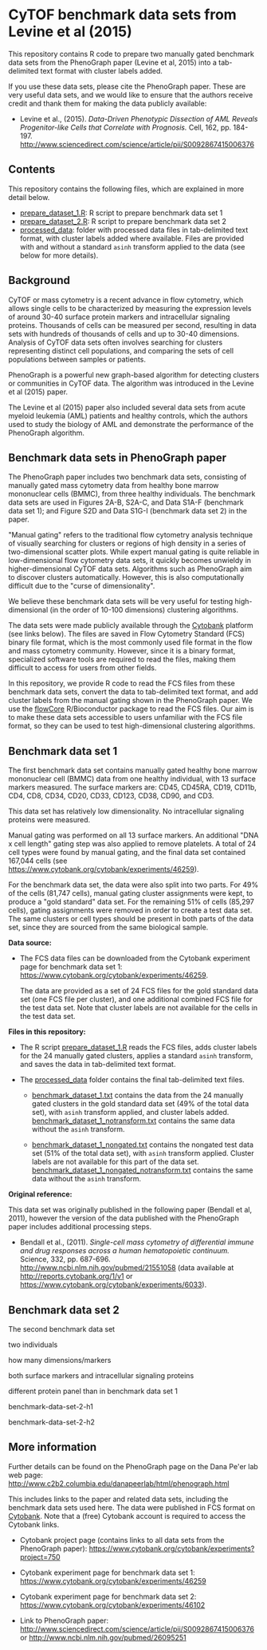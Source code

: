 CyTOF benchmark data sets from Levine et al (2015)
==================================================

This repository contains R code to prepare two manually gated benchmark data sets from the PhenoGraph paper (Levine et al, 2015) into a tab-delimited text format with cluster labels added.

If you use these data sets, please cite the PhenoGraph paper. These are very useful data sets, and we would like to ensure that the authors receive credit and thank them for making the data publicly available:

- Levine et al., (2015). *Data-Driven Phenotypic Dissection of AML Reveals Progenitor-like Cells that Correlate with Prognosis.* Cell, 162, pp. 184-197. http://www.sciencedirect.com/science/article/pii/S0092867415006376



## Contents

This repository contains the following files, which are explained in more detail below.

- [prepare_dataset_1.R](prepare_dataset_1.R): R script to prepare benchmark data set 1
- [prepare_dataset_2.R](prepare_dataset_2.R): R script to prepare benchmark data set 2
- [processed_data](processed_data/): folder with processed data files in tab-delimited text format, with cluster labels added where available. Files are provided with and without a standard `asinh` transform applied to the data (see below for more details).



## Background

CyTOF or mass cytometry is a recent advance in flow cytometry, which allows single cells to be characterized by measuring the expression levels of around 30-40 surface protein markers and intracellular signaling proteins. Thousands of cells can be measured per second, resulting in data sets with hundreds of thousands of cells and up to 30-40 dimensions. Analysis of CyTOF data sets often involves searching for clusters representing distinct cell populations, and comparing the sets of cell populations between samples or patients.

PhenoGraph is a powerful new graph-based algorithm for detecting clusters or communities in CyTOF data. The algorithm was introduced in the Levine et al (2015) paper.

The Levine et al (2015) paper also included several data sets from acute myeloid leukemia (AML) patients and healthy controls, which the authors used to study the biology of AML and demonstrate the performance of the PhenoGraph algorithm.



## Benchmark data sets in PhenoGraph paper

The PhenoGraph paper includes two benchmark data sets, consisting of manually gated mass cytometry data from healthy bone marrow mononuclear cells (BMMC), from three healthy individuals. The benchmark data sets are used in Figures 2A-B, S2A-C, and Data S1A-F (benchmark data set 1); and Figure S2D and Data S1G-I (benchmark data set 2) in the paper.

"Manual gating" refers to the traditional flow cytometry analysis technique of visually searching for clusters or regions of high density in a series of two-dimensional scatter plots. While expert manual gating is quite reliable in low-dimensional flow cytometry data sets, it quickly becomes unwieldy in higher-dimensional CyTOF data sets. Algorithms such as PhenoGraph aim to discover clusters automatically. However, this is also computationally difficult due to the "curse of dimensionality".

We believe these benchmark data sets will be very useful for testing high-dimensional (in the order of 10-100 dimensions) clustering algorithms.

The data sets were made publicly available through the [Cytobank](https://www.cytobank.org/) platform (see links below). The files are saved in Flow Cytometry Standard (FCS) binary file format, which is the most commonly used file format in the flow and mass cytometry community. However, since it is a binary format, specialized software tools are required to read the files, making them difficult to access for users from other fields.

In this repository, we provide R code to read the FCS files from these benchmark data sets, convert the data to tab-delimited text format, and add cluster labels from the manual gating shown in the PhenoGraph paper. We use the [flowCore](http://bioconductor.org/packages/release/bioc/html/flowCore.html) R/Bioconductor package to read the FCS files. Our aim is to make these data sets accessible to users unfamiliar with the FCS file format, so they can be used to test high-dimensional clustering algorithms.



## Benchmark data set 1

The first benchmark data set contains manually gated healthy bone marrow mononuclear cell (BMMC) data from one healthy individual, with 13 surface markers measured. The surface markers are: CD45, CD45RA, CD19, CD11b, CD4, CD8, CD34, CD20, CD33, CD123, CD38, CD90, and CD3.

This data set has relatively low dimensionality. No intracellular signaling proteins were measured.

Manual gating was performed on all 13 surface markers. An additional "DNA x cell length" gating step was also applied to remove platelets. A total of 24 cell types were found by manual gating, and the final data set contained 167,044 cells (see https://www.cytobank.org/cytobank/experiments/46259).

For the benchmark data set, the data were also split into two parts. For 49% of the cells (81,747 cells), manual gating cluster assignments were kept, to produce a "gold standard" data set. For the remaining 51% of cells (85,297 cells), gating assignments were removed in order to create a test data set. The same clusters or cell types should be present in both parts of the data set, since they are sourced from the same biological sample.


**Data source:**

- The FCS data files can be downloaded from the Cytobank experiment page for benchmark data set 1: https://www.cytobank.org/cytobank/experiments/46259.

    The data are provided as a set of 24 FCS files for the gold standard data set (one FCS file per cluster), and one additional combined FCS file for the test data set. Note that cluster labels are not available for the cells in the test data set.


**Files in this repository:**

- The R script [prepare_dataset_1.R](prepare_dataset_1.R) reads the FCS files, adds cluster labels for the 24 manually gated clusters, applies a standard `asinh` transform, and saves the data in tab-delimited text format.

- The [processed_data](processed_data/) folder contains the final tab-delimited text files.

    - [benchmark_dataset_1.txt](processed_data/benchmark_dataset_1.txt) contains the data from the 24 manually gated clusters in the gold standard data set (49% of the total data set), with `asinh` transform applied, and cluster labels added. [benchmark_dataset_1_notransform.txt](benchmark_dataset_1_notransform.txt) contains the same data without the `asinh` transform.
    
    - [benchmark_dataset_1_nongated.txt](processed_data/benchmark_dataset_1_nongated.txt) contains the nongated test data set (51% of the total data set), with `asinh` transform applied. Cluster labels are not available for this part of the data set. [benchmark_dataset_1_nongated_notransform.txt](benchmark_dataset_1_nongated_notransform.txt) contains the same data without the `asinh` transform.


**Original reference:**

This data set was originally published in the following paper (Bendall et al, 2011), however the version of the data published with the PhenoGraph paper includes additional processing steps.

- Bendall et al., (2011). *Single-cell mass cytometry of differential immune and drug responses across a human hematopoietic continuum.* Science, 332, pp. 687-696. http://www.ncbi.nlm.nih.gov/pubmed/21551058 (data available at http://reports.cytobank.org/1/v1 or https://www.cytobank.org/cytobank/experiments/6033).



## Benchmark data set 2

The second benchmark data set

two individuals

how many dimensions/markers

both surface markers and intracellular signaling proteins

different protein panel than in benchmark data set 1

benchmark-data-set-2-h1

benchmark-data-set-2-h2



## More information

Further details can be found on the PhenoGraph page on the Dana Pe'er lab web page: http://www.c2b2.columbia.edu/danapeerlab/html/phenograph.html

This includes links to the paper and related data sets, including the benchmark data sets used here. The data were published in FCS format on [Cytobank](https://www.cytobank.org/). Note that a (free) Cytobank account is required to access the Cytobank links.

- Cytobank project page (contains links to all data sets from the PhenoGraph paper): https://www.cytobank.org/cytobank/experiments?project=750

- Cytobank experiment page for benchmark data set 1: https://www.cytobank.org/cytobank/experiments/46259

- Cytobank experiment page for benchmark data set 2: https://www.cytobank.org/cytobank/experiments/46102

- Link to PhenoGraph paper: http://www.sciencedirect.com/science/article/pii/S0092867415006376 or http://www.ncbi.nlm.nih.gov/pubmed/26095251


